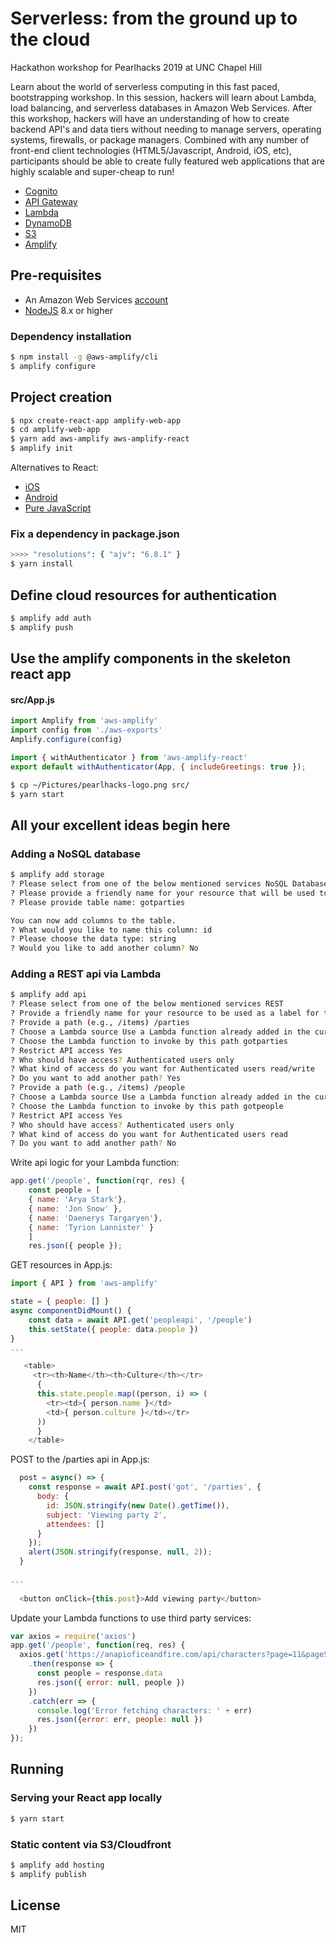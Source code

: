 # Serverless: from the ground up to the cloud

Hackathon workshop for Pearlhacks 2019 at UNC Chapel Hill

Learn about the world of serverless computing in this fast paced, bootstrapping workshop. In this session, hackers will learn about Lambda, load balancing, and serverless databases in Amazon Web Services. After this workshop, hackers will have an understanding of how to create backend API's and data tiers without needing to manage servers, operating systems, firewalls, or package managers. Combined with any number of front-end client technologies (HTML5/Javascript, Android, iOS, etc), participants should be able to create fully featured web applications that are highly scalable and super-cheap to run!

- [Cognito]
- [API Gateway]
- [Lambda]
- [DynamoDB]
- [S3]
- [Amplify]

## Pre-requisites

- An Amazon Web Services [account](https://aws.amazon.com/free/)
- [NodeJS] 8.x or higher

### Dependency installation

```sh
$ npm install -g @aws-amplify/cli
$ amplify configure
```

## Project creation

```sh
$ npx create-react-app amplify-web-app
$ cd amplify-web-app
$ yarn add aws-amplify aws-amplify-react
$ amplify init
```

Alternatives to React:
 - [iOS](https://aws-amplify.github.io/docs/ios/start?ref=amplify-iOS-btn)
 - [Android](https://aws-amplify.github.io/docs/android/start?ref=amplify-android-btn)
 - [Pure JavaScript](https://aws-amplify.github.io/docs/js/start?ref=amplify-js-btn&platform=purejs)

### Fix a dependency in package.json

```sh
>>>> "resolutions": { "ajv": "6.8.1" }
$ yarn install
```

## Define cloud resources for authentication

```sh
$ amplify add auth
$ amplify push
```

## Use the amplify components in the skeleton react app

#### src/App.js 

```javascript
import Amplify from 'aws-amplify'
import config from './aws-exports'
Amplify.configure(config)

import { withAuthenticator } from 'aws-amplify-react'
export default withAuthenticator(App, { includeGreetings: true });
```

```sh
$ cp ~/Pictures/pearlhacks-logo.png src/
$ yarn start
```

## All your excellent ideas begin here

### Adding a NoSQL database

```sh
$ amplify add storage
? Please select from one of the below mentioned services NoSQL Database
? Please provide a friendly name for your resource that will be used to label this category in the project: gotparties
? Please provide table name: gotparties

You can now add columns to the table.
? What would you like to name this column: id
? Please choose the data type: string
? Would you like to add another column? No

```


### Adding a REST api via Lambda

```sh
$ amplify add api
? Please select from one of the below mentioned services REST
? Provide a friendly name for your resource to be used as a label for this category in the project: got
? Provide a path (e.g., /items) /parties
? Choose a Lambda source Use a Lambda function already added in the current Amplify project
? Choose the Lambda function to invoke by this path gotparties
? Restrict API access Yes
? Who should have access? Authenticated users only
? What kind of access do you want for Authenticated users read/write
? Do you want to add another path? Yes
? Provide a path (e.g., /items) /people
? Choose a Lambda source Use a Lambda function already added in the current Amplify project
? Choose the Lambda function to invoke by this path gotpeople
? Restrict API access Yes
? Who should have access? Authenticated users only
? What kind of access do you want for Authenticated users read
? Do you want to add another path? No
```

Write api logic for your Lambda function:
```javascript
app.get('/people', function(rqr, res) {
	const people = [
 	{ name: 'Arya Stark'},
 	{ name: 'Jon Snow' },
 	{ name: 'Daenerys Targaryen'},
 	{ name: 'Tyrion Lannister' }
 	]
 	res.json({ people });
```

GET resources in App.js:
```javascript 
import { API } from 'aws-amplify'

state = { people: [] }
async componentDidMount() {
	const data = await API.get('peopleapi', '/people')
	this.setState({ people: data.people })
}
...

   <table>
     <tr><th>Name</th><th>Culture</th></tr>
      {
      this.state.people.map((person, i) => (
        <tr><td>{ person.name }</td>
        <td>{ person.culture }</td></tr>
      )) 
      }
    </table>
```

POST to the /parties api in App.js:
```javascript
  post = async() => {
    const response = await API.post('got', '/parties', {
      body: {
        id: JSON.stringify(new Date().getTime()),
        subject: 'Viewing party 2',
        attendees: []
      }
    });
    alert(JSON.stringify(response, null, 2));
  }
  
...  
  
  <button onClick={this.post}>Add viewing party</button>
```

Update your Lambda functions to use third party services:
```javascript
var axios = require('axios')
app.get('/people', function(req, res) {
  axios.get('https://anapioficeandfire.com/api/characters?page=11&pageSize=15')
    .then(response => {
      const people = response.data
      res.json({ error: null, people })
    })
    .catch(err => {
      console.log('Error fetching characters: ' + err)
      res.json({error: err, people: null })
    })
});
```

## Running 

### Serving your React app locally
```sh
$ yarn start
```

### Static content via S3/Cloudfront
```sh
$ amplify add hosting
$ amplify publish
```

License
----

MIT

[//]: # (These are reference links used in the body of this note)


   [amplify]: <https://aws-amplify.github.io/>
   [cognito]: <https://aws.amazon.com/cognito/>
   [s3]: <https://aws.amazon.com/s3/>
   [API Gateway]: <https://aws.amazon.com/api-gateway/>
   [lambda]: <https://aws.amazon.com/lambda/>
   [DynamoDB]: <https://aws.amazon.com/dynamodb/>
   [nodejs]: <http://nodejs.org>
   [bootstrap]: <http://twitter.github.com/bootstrap/>
   [react]: <https://reactjs.org/>
   [@gnethercutt]: <https://twitter.com/gnethercutt>

   [PlDb]: <https://github.com/joemccann/dillinger/tree/master/plugins/dropbox/README.md>
   [PlGh]: <https://github.com/joemccann/dillinger/tree/master/plugins/github/README.md>
   [PlGd]: <https://github.com/joemccann/dillinger/tree/master/plugins/googledrive/README.md>
   [PlOd]: <https://github.com/joemccann/dillinger/tree/master/plugins/onedrive/README.md>
   [PlMe]: <https://github.com/joemccann/dillinger/tree/master/plugins/medium/README.md>
   [PlGa]: <https://github.com/RahulHP/dillinger/blob/master/plugins/googleanalytics/README.md>
